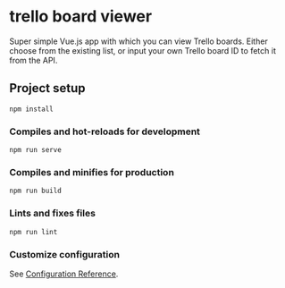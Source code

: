 # trello board viewer
Super simple Vue.js app with which you can view Trello boards. Either choose from the existing list, or input your own Trello board ID to fetch it from the API.

## Project setup
```
npm install
```

### Compiles and hot-reloads for development
```
npm run serve
```

### Compiles and minifies for production
```
npm run build
```

### Lints and fixes files
```
npm run lint
```

### Customize configuration
See [Configuration Reference](https://cli.vuejs.org/config/).
